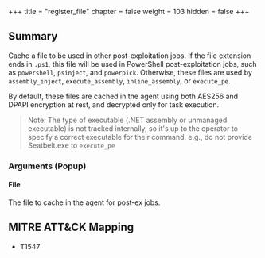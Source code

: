 +++
title = "register_file"
chapter = false
weight = 103
hidden = false
+++

## Summary
Cache a file to be used in other post-exploitation jobs. If the file extension ends in `.ps1`, this file will be used in PowerShell post-exploitation jobs, such as `powershell`, `psinject`, and `powerpick`. Otherwise, these files are used by `assembly_inject`, `execute_assembly`, `inline_assembly`, or `execute_pe`.

By default, these files are cached in the agent using both AES256 and DPAPI encryption at rest, and decrypted only for task execution.

>Note: The type of executable (.NET assembly or unmanaged executable) is not tracked internally, so it's up to the operator to specify a correct executable for their command. e.g., do not provide Seatbelt.exe to `execute_pe`

### Arguments (Popup)
#### File
The file to cache in the agent for post-ex jobs.

## MITRE ATT&CK Mapping

- T1547